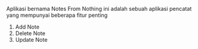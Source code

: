 Aplikasi bernama Notes From Nothing ini adalah sebuah aplikasi pencatat yang mempunyai beberapa fitur penting
1. Add Note
2. Delete Note
3. Update Note


